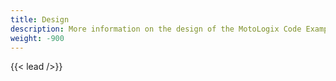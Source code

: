 ```yaml
---
title: Design
description: More information on the design of the MotoLogix Code Examples.
weight: -900
---
```


{{< lead />}}
